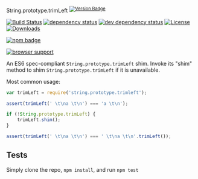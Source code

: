 String.prototype.trimLeft <sup>[![Version Badge][npm-version-svg]][package-url]</sup>

[![Build Status][travis-svg]][travis-url]
[![dependency status][deps-svg]][deps-url]
[![dev dependency status][dev-deps-svg]][dev-deps-url]
[![License][license-image]][license-url]
[![Downloads][downloads-image]][downloads-url]

[![npm badge][npm-badge-png]][package-url]

[![browser support][testling-svg]][testling-url]

An ES6 spec-compliant `String.prototype.trimLeft` shim. Invoke its "shim" method to shim `String.prototype.trimLeft` if it is unavailable.

Most common usage:
```js
var trimLeft = require('string.prototype.trimleft');

assert(trimLeft(' \t\na \t\n') === 'a \t\n');

if (!String.prototype.trimLeft) {
	trimLeft.shim();
}

assert(trimLeft(' \t\na \t\n') === ' \t\na \t\n'.trimLeft());
```

## Tests
Simply clone the repo, `npm install`, and run `npm test`

[package-url]: https://npmjs.com/package/string.prototype.trimleft
[npm-version-svg]: http://vb.teelaun.ch/es-shims/String.prototype.trimLeft.svg
[travis-svg]: https://travis-ci.org/es-shims/String.prototype.trimLeft.svg
[travis-url]: https://travis-ci.org/es-shims/String.prototype.trimLeft
[deps-svg]: https://david-dm.org/es-shims/String.prototype.trimLeft.svg
[deps-url]: https://david-dm.org/es-shims/String.prototype.trimLeft
[dev-deps-svg]: https://david-dm.org/es-shims/String.prototype.trimLeft/dev-status.svg
[dev-deps-url]: https://david-dm.org/es-shims/String.prototype.trimLeft#info=devDependencies
[testling-svg]: https://ci.testling.com/es-shims/String.prototype.trimLeft.png
[testling-url]: https://ci.testling.com/es-shims/String.prototype.trimLeft
[npm-badge-png]: https://nodei.co/npm/string.prototype.trimleft.png?downloads=true&stars=true
[license-image]: http://img.shields.io/npm/l/string.prototype.trimleft.svg
[license-url]: LICENSE
[downloads-image]: http://img.shields.io/npm/dm/string.prototype.trimleft.svg
[downloads-url]: http://npm-stat.com/charts.html?package=string.prototype.trimleft
